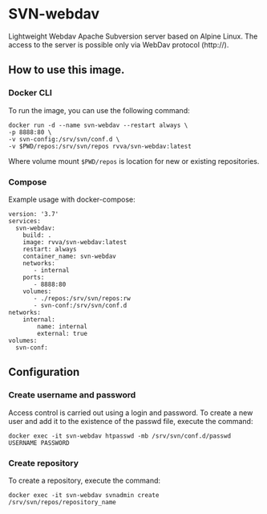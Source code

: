 # SVN-webdav

Lightweight Webdav Apache Subversion server based on Alpine Linux. The access to the server is possible only via WebDav protocol (http://).

## How to use this image.

### Docker CLI
To run the image, you can use the following command:

```
docker run -d --name svn-webdav --restart always \
-p 8888:80 \
-v svn-config:/srv/svn/conf.d \
-v $PWD/repos:/srv/svn/repos rvva/svn-webdav:latest
```
Where volume mount ```$PWD/repos``` is location for new or existing repositories.

### Compose
Example usage with docker-compose:
```
version: '3.7'
services:
  svn-webdav:
    build: .
    image: rvva/svn-webdav:latest
    restart: always
    container_name: svn-webdav
    networks:
       - internal
    ports:
       - 8888:80
    volumes:
       - ./repos:/srv/svn/repos:rw
       - svn-conf:/srv/svn/conf.d
networks:
    internal:
        name: internal
        external: true
volumes:
  svn-conf:
```

## Configuration
### Create username and password
Access control is carried out using a login and password.
To create a new user and add it to the existence of the passwd file, execute the command:
```
docker exec -it svn-webdav htpasswd -mb /srv/svn/conf.d/passwd USERNAME PASSWORD
```
### Create repository
To create a repository, execute the command:
```
docker exec -it svn-webdav svnadmin create /srv/svn/repos/repository_name
```
